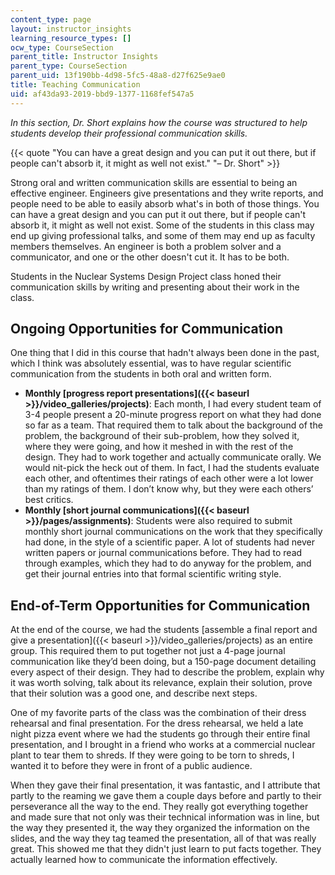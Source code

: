 ```yaml
---
content_type: page
layout: instructor_insights
learning_resource_types: []
ocw_type: CourseSection
parent_title: Instructor Insights
parent_type: CourseSection
parent_uid: 13f190bb-4d98-5fc5-48a8-d27f625e9ae0
title: Teaching Communication
uid: af43da93-2019-bbd9-1377-1168fef547a5
---
```


_In this section, Dr. Short explains how the course was structured to help students develop their professional communication skills._

{{< quote "You can have a great design and you can put it out there, but if people can't absorb it, it might as well not exist." "– Dr. Short" >}}

Strong oral and written communication skills are essential to being an effective engineer. Engineers give presentations and they write reports, and people need to be able to easily absorb what's in both of those things. You can have a great design and you can put it out there, but if people can't absorb it, it might as well not exist. Some of the students in this class may end up giving professional talks, and some of them may end up as faculty members themselves. An engineer is both a problem solver and a communicator, and one or the other doesn't cut it. It has to be both.

Students in the Nuclear Systems Design Project class honed their communication skills by writing and presenting about their work in the class.

Ongoing Opportunities for Communication
---------------------------------------

One thing that I did in this course that hadn't always been done in the past, which I think was absolutely essential, was to have regular scientific communication from the students in both oral and written form.

*   **Monthly [progress report presentations]({{< baseurl >}}/video_galleries/projects)**: Each month, I had every student team of 3-4 people present a 20-minute progress report on what they had done so far as a team. That required them to talk about the background of the problem, the background of their sub-problem, how they solved it, where they were going, and how it meshed in with the rest of the design. They had to work together and actually communicate orally. We would nit-pick the heck out of them. In fact, I had the students evaluate each other, and oftentimes their ratings of each other were a lot lower than my ratings of them. I don’t know why, but they were each others’ best critics.
*   **Monthly [short journal communications]({{< baseurl >}}/pages/assignments)**: Students were also required to submit monthly short journal communications on the work that they specifically had done, in the style of a scientific paper. A lot of students had never written papers or journal communications before. They had to read through examples, which they had to do anyway for the problem, and get their journal entries into that formal scientific writing style.

End-of-Term Opportunities for Communication
-------------------------------------------

At the end of the course, we had the students [assemble a final report and give a presentation]({{< baseurl >}}/video_galleries/projects) as an entire group. This required them to put together not just a 4-page journal communication like they’d been doing, but a 150-page document detailing every aspect of their design. They had to describe the problem, explain why it was worth solving, talk about its relevance, explain their solution, prove that their solution was a good one, and describe next steps.

One of my favorite parts of the class was the combination of their dress rehearsal and final presentation. For the dress rehearsal, we held a late night pizza event where we had the students go through their entire final presentation, and I brought in a friend who works at a commercial nuclear plant to tear them to shreds. If they were going to be torn to shreds, I wanted it to before they were in front of a public audience.

When they gave their final presentation, it was fantastic, and I attribute that partly to the reaming we gave them a couple days before and partly to their perseverance all the way to the end. They really got everything together and made sure that not only was their technical information was in line, but the way they presented it, the way they organized the information on the slides, and the way they tag teamed the presentation, all of that was really great. This showed me that they didn't just learn to put facts together. They actually learned how to communicate the information effectively.